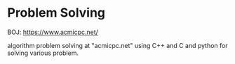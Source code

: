 # Problem Solving

BOJ: https://www.acmicpc.net/  

algorithm problem solving at "acmicpc.net" using C++ and C and python for solving various problem.
